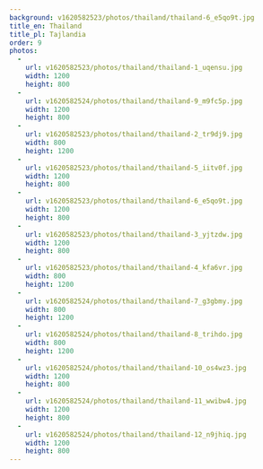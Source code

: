 ```yaml
---
background: v1620582523/photos/thailand/thailand-6_e5qo9t.jpg
title_en: Thailand
title_pl: Tajlandia
order: 9
photos:
  -
    url: v1620582523/photos/thailand/thailand-1_uqensu.jpg
    width: 1200
    height: 800
  -
    url: v1620582524/photos/thailand/thailand-9_m9fc5p.jpg
    width: 1200
    height: 800
  -
    url: v1620582523/photos/thailand/thailand-2_tr9dj9.jpg
    width: 800
    height: 1200
  -
    url: v1620582523/photos/thailand/thailand-5_iitv0f.jpg
    width: 1200
    height: 800
  -
    url: v1620582523/photos/thailand/thailand-6_e5qo9t.jpg
    width: 1200
    height: 800
  -
    url: v1620582523/photos/thailand/thailand-3_yjtzdw.jpg
    width: 1200
    height: 800
  -
    url: v1620582523/photos/thailand/thailand-4_kfa6vr.jpg
    width: 800
    height: 1200
  -
    url: v1620582524/photos/thailand/thailand-7_g3gbmy.jpg
    width: 800
    height: 1200
  -
    url: v1620582524/photos/thailand/thailand-8_trihdo.jpg
    width: 800
    height: 1200
  -
    url: v1620582524/photos/thailand/thailand-10_os4wz3.jpg
    width: 1200
    height: 800
  -
    url: v1620582524/photos/thailand/thailand-11_wwibw4.jpg
    width: 1200
    height: 800
  -
    url: v1620582524/photos/thailand/thailand-12_n9jhiq.jpg
    width: 1200
    height: 800
---
```

